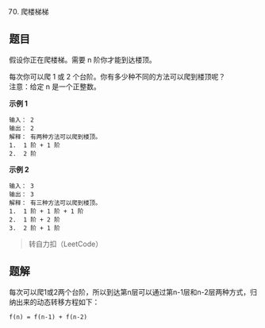 70. 爬楼梯梯

## 题目
假设你正在爬楼梯。需要 n 阶你才能到达楼顶。  

每次你可以爬 1 或 2 个台阶。你有多少种不同的方法可以爬到楼顶呢？  
注意：给定 n 是一个正整数。

**示例 1** 

```
输入： 2    
输出： 2  
解释： 有两种方法可以爬到楼顶。  
1.  1 阶 + 1 阶  
2.  2 阶  
``` 

**示例 2** 

```
输入： 3
输出： 3
解释： 有三种方法可以爬到楼顶。
1.  1 阶 + 1 阶 + 1 阶
2.  1 阶 + 2 阶
3.  2 阶 + 1 阶
```
> 转自力扣（LeetCode）

## 题解
每次可以爬1或2两个台阶，所以到达第n层可以通过第n-1层和n-2层两种方式，归纳出来的动态转移方程如下：

```
f(n) = f(n-1) + f(n-2)
```